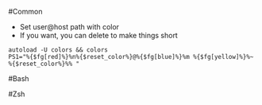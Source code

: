 #Common
* Set user@host path with color
* If you want, you can delete to make things short
```
autoload -U colors && colors
PS1="%{$fg[red]%}%n%{$reset_color%}@%{$fg[blue]%}%m %{$fg[yellow]%}%~ %{$reset_color%}%% "
```

#Bash

#Zsh
